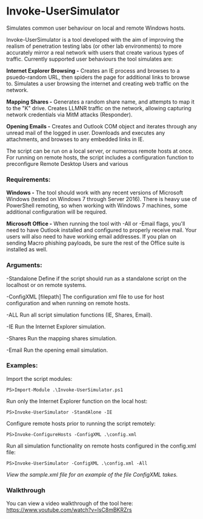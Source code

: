 # Invoke-UserSimulator
Simulates common user behaviour on local and remote Windows hosts.

Invoke-UserSimulator is a tool developed with the aim of improving the realism of penetration testing labs (or other lab environments) to more accurately mirror a real network with users that create various types of traffic. Currently supported user behaviours the tool simulates are:

**Internet Explorer Browsing -** Creates an IE process and browses to a psuedo-random URL, then spiders the page for additional links to browse to. Simulates a user browsing the internet and creating web traffic on the network. 

**Mapping Shares -** Generates a random share name, and attempts to map it to the "K" drive. Creates LLMNR traffic on the network, allowing capturing network credentials via MitM attacks (Responder).

**Opening Emails -** Creates and Outlook COM object and iterates through any unread mail of the logged in user. Downloads and executes any attachments, and browses to any embedded links in IE.

The script can be run on a local server, or numerous remote hosts at once. For running on remote hosts, the script includes a configuration function to preconfigure Remote Desktop Users and various 

### Requirements:
**Windows -** The tool should work with any recent versions of Microsoft Windows (tested on Windows 7 through Server 2016). There is heavy use of PowerShell remoting, so when working with Windows 7 machines, some additional configuration will be required. 

**Microsoft Office -** When running the tool with -All or -Email flags, you'll need to have Outlook installed and configured to properly receive mail. Your users will also need to have working email addresses. If you plan on sending Macro phishing payloads, be sure the rest of the Office suite is installed as well.

### Arguments:
-Standalone
Define if the script should run as a standalone script on the localhost or on remote systems.

-ConfigXML [filepath]
The configuration xml file to use for host configuration and when running on remote hosts.

-ALL
Run all script simulation functions (IE, Shares, Email).

-IE
Run the Internet Explorer simulation.

-Shares
Run the mapping shares simulation.

-Email
Run the opening email simulation.

### Examples:
Import the script modules:

`PS>Import-Module .\Invoke-UserSimulator.ps1`

Run only the Internet Explorer function on the local host:

`PS>Invoke-UserSimulator -StandAlone -IE`

Configure remote hosts prior to running the script remotely:

`PS>Invoke-ConfigureHosts -ConfigXML .\config.xml`

Run all simulation functionality on remote hosts configured in the config.xml file:

`PS>Invoke-UserSimulator -ConfigXML .\config.xml -All`

*View the sample.xml file for an example of the file ConfigXML takes.*

### Walkthrough
You can view a video walkthrough of the tool here: https://www.youtube.com/watch?v=lsC8mBKRZrs
